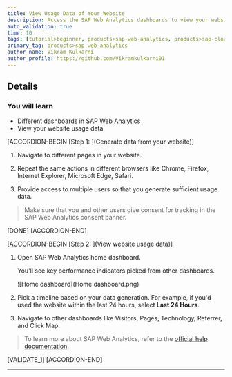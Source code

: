 ```yaml
---
title: View Usage Data of Your Website
description: Access the SAP Web Analytics dashboards to view your website usage data.
auto_validation: true
time: 10
tags: [tutorial>beginner, products>sap-web-analytics, products>sap-cloud-platform]
primary_tag: products>sap-web-analytics
author_name: Vikram Kulkarni
author_profile: https://github.com/Vikramkulkarni01
---
```


## Details
### You will learn
  - Different dashboards in SAP Web Analytics
  - View your website usage data

[ACCORDION-BEGIN [Step 1: ](Generate data from your website)]

1. Navigate to different pages in your website.

2. Repeat the same actions in different browsers like Chrome, Firefox, Internet Explorer, Microsoft Edge, Safari.

3. Provide access to multiple users so that you generate sufficient usage data.

> Make sure that you and other users give consent for tracking in the SAP Web Analytics consent banner.

[DONE]
[ACCORDION-END]

[ACCORDION-BEGIN [Step 2: ](View website usage data)]

1. Open SAP Web Analytics home dashboard.

    You'll see key performance indicators picked from other dashboards.

    ![Home dashboard](Home dashboard.png)

2. Pick a timeline based on your data generation. For example, if you'd used the website within the last 24 hours, select **Last 24 Hours**.

3. Navigate to other dashboards like Visitors, Pages, Technology, Referrer, and Click Map.

>To learn more about SAP Web Analytics, refer to the [official help documentation](https://help.sap.com/viewer/e342b49c78c74d4e8ebc00700a791aee/Cloud/en-US/).


[VALIDATE_1]
[ACCORDION-END]

---
